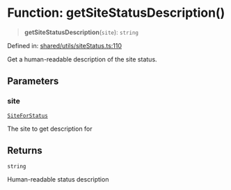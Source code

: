 # Function: getSiteStatusDescription()

> **getSiteStatusDescription**(`site`): `string`

Defined in: [shared/utils/siteStatus.ts:110](https://github.com/Nick2bad4u/Uptime-Watcher/blob/3cce0c3b352c8390536ca3c7399ece50a05faf18/shared/utils/siteStatus.ts#L110)

Get a human-readable description of the site status.

## Parameters

### site

[`SiteForStatus`](../../../types/interfaces/SiteForStatus.md)

The site to get description for

## Returns

`string`

Human-readable status description
